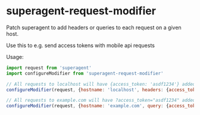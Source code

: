 # superagent-request-modifier

Patch superagent to add headers or queries to each request on a given host.

Use this to e.g. send access tokens with mobile api requests

Usage:

```javascript
import request from 'superagent'
import configureModifier from 'superagent-request-modifier'

// All requests to localhost will have {access_token: 'asdf1234'} added as a header
configureModifier(request, {hostname: 'localhost', headers: {access_token: 'asdf1234'}})

// All requests to example.com will have ?access_token="asdf1234" added to the url as a query string
configureModifier(request, {hostname: 'example.com', query: {access_token: 'asdf1234'}})
```
